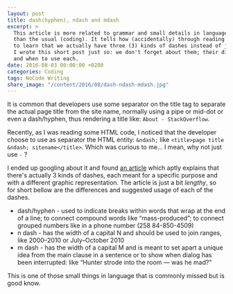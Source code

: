 ```yaml
---
layout: post
title: dash(hyphen), ndash and mdash
excerpt: >
  This article is more related to grammar and small details in language rather
  than the usual (coding). It tells how (accidentally) through reading code I came
  to learn that we actually have three (3) kinds of dashes instead of just one.
  I wrote this short post just so: we don't forget about them; their differences
  and when to use each.
date: 2016-08-03 00:00:00 +0200
categories: Coding
tags: NoCode Writing
share_image: "/content/2016/08/dash-ndash-mdash.jpg"
---
```


It is common that developers use some separator on the title tag to separate the
actual page title from the site name, normally using a pipe or mid-dot or even a
dash/hyphen, thus rendering a title like: `About - StackOverflow`.

Recently, as I was reading some HTML code, I noticed that the developer choose to
use as separator the HTML entity: `&ndash;` like `<title>page title &ndash; sitename</title>`.
Which was curious to me... I mean, why not just use `-` ?

I ended up googling about it and found [an article](http://www.punctuationmatters.com/hyphen-dash-n-dash-and-m-dash/)
which aptly explains that there's actually 3 kinds of dashes, each meant for a
specific purpose and with a different graphic representation. The article is just
a bit *lengthy*, so for short bellow are the differences and suggested usage of
each of the dashes.

- dash/hyphen - used to indicate breaks within words that wrap at the end of a
  line; to connect compound words like “mass-produced”; to connect grouped numbers
  like in a phone number (258 84-850-4509)
- n dash - has the width of a capital N and should be used to join ranges, like
  2000&ndash;2010 or July&ndash;October 2010
- m dash - has the width of a capital M and is meant to set apart a unique idea
  from the main clause in a sentence or to show when dialog has been interrupted:
  like “Hunter strode into the room &mdash; was he mad?"

This is one of those small things in language that is commonly missed but is good
know.
